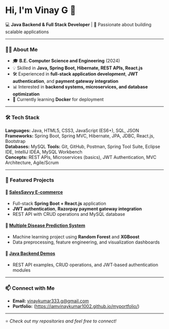 # Hi, I'm Vinay G 👋

💻 **Java Backend & Full Stack Developer** | 🚀 Passionate about building scalable applications

---

### 👨‍💻 About Me
- 🎓 **B.E. Computer Science and Engineering** (2024)
- 💡 Skilled in **Java, Spring Boot, Hibernate, REST APIs, React.js**
- 🛠️ Experienced in **full-stack application development**, **JWT authentication**, and **payment gateway integration**
- 📊 Interested in **backend systems, microservices, and database optimization**
- 🌱 Currently learning **Docker** for deployment

---

### 🛠️ Tech Stack
**Languages:** Java, HTML5, CSS3, JavaScript (ES6+), SQL, JSON  
**Frameworks:** Spring Boot, Spring MVC, Hibernate, JPA, JDBC, React.js, Bootstrap  
**Databases:** MySQL
**Tools:** Git, GitHub, Postman, Spring Tool Suite, Eclipse IDE, IntelliJ IDEA, MySQL Workbench  
**Concepts:** REST APIs, Microservices (basics), JWT Authentication, MVC Architecture, Agile/Scrum  

---

### 🚀 Featured Projects

#### 🔹 [SalesSavvy E-commerce](https://github.com/your-github/salessavvy)
- Full-stack **Spring Boot + React.js** application
- **JWT authentication**, **Razorpay payment gateway integration**
- REST API with CRUD operations and MySQL database

#### 🔹 [Multiple Disease Prediction System](https://github.com/your-github/disease-prediction)
- Machine learning project using **Random Forest** and **XGBoost**
- Data preprocessing, feature engineering, and visualization dashboards

#### 🔹 [Java Backend Demos](https://github.com/your-github/java-backend-demos)
- REST API examples, CRUD operations, and JWT-based authentication modules

---

### 📫 Connect with Me
- **Email:** [vinaykumar333.g@gmail.com](mailto:vinaykumar333.g@gmail.com)  
- **Portfolio:** (https://iamvinaykumar1002.github.io/myportfolio/)

---

⭐️ *Check out my repositories and feel free to connect!*
